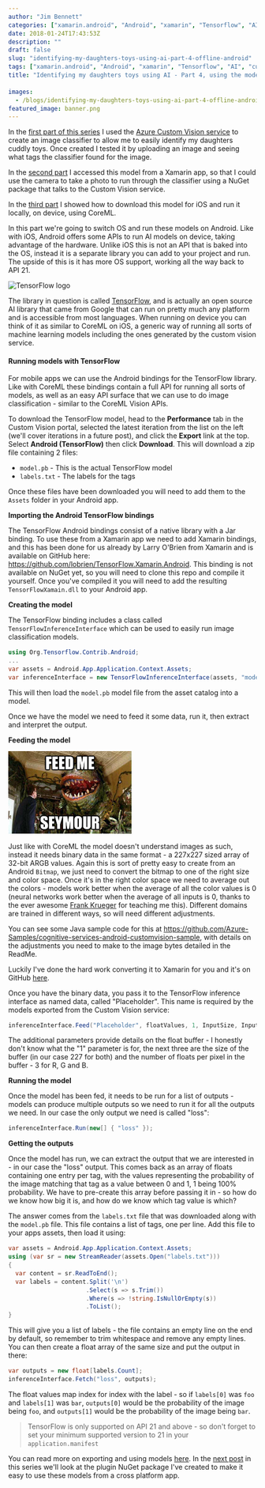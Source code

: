 ```yaml
---
author: "Jim Bennett"
categories: ["xamarin.android", "Android", "xamarin", "Tensorflow", "AI", "custom vision", "cognitive services", "azure"]
date: 2018-01-24T17:43:53Z
description: ""
draft: false
slug: "identifying-my-daughters-toys-using-ai-part-4-offline-android"
tags: ["xamarin.android", "Android", "xamarin", "Tensorflow", "AI", "custom vision", "cognitive services", "azure"]
title: "Identifying my daughters toys using AI - Part 4, using the models offline on Android"

images:
  - /blogs/identifying-my-daughters-toys-using-ai-part-4-offline-android/banner.png
featured_image: banner.png
---
```



In the [first part of this series](/blogs/identifying-my-daughters-toys-using-ai/) I used the [Azure Custom Vision service](http://customvision.ai/?wt.mc_id=toyidentifier-blog-jabenn) to create an image classifier to allow me to easily identify my daughters cuddly toys. Once created I tested it by uploading an image and seeing what tags the classifier found for the image.

In the [second part](/blogs/identifying-my-daughters-toys-using-ai-part-2-using-the-model/) I accessed this model from a Xamarin app, so that I could use the camera to take a photo to run through the classifier using a NuGet package that talks to the Custom Vision service. 

In the [third part](/blogs/identifying-my-daughters-toys-using-ai-part-3-offline-ios/) I showed how to download this model for iOS and run it locally, on device, using CoreML.

In this part we're going to switch OS and run these models on Android. Like with iOS, Android offers some APIs to run AI models on device, taking advantage of the hardware. Unlike iOS this is not an API that is baked into the OS, instead it is a separate library you can add to your project and run. The upside of this is it has more OS support, working all the way back to API 21.

<div class="image-div" style="max-width: 128px;">
    
![TensorFlow logo](https://www.tensorflow.org/_static/images/tensorflow/logo.png)
    
</div>

The library in question is called [TensorFlow](https://www.tensorflow.org), and is actually an open source AI library that came from Google that can run on pretty much any platform and is accessible from most languages. When running on device you can think of it as similar to CoreML on iOS, a generic way of running all sorts of machine learning models including the ones generated by the custom vision service.

#### Running models with TensorFlow

For mobile apps we can use the Android bindings for the TensorFlow library. Like with CoreML these bindings contain a full API for running all sorts of models, as well as an easy API surface that we can use to do image classification - similar to the CoreML Vision APIs.

To download the TensorFlow model, head to the __Performance__ tab in the Custom Vision portal, selected the latest iteration from the list on the left (we'll cover iterations in a future post), and click the __Export__ link at the top. Select __Android (TensorFlow)__ then click __Download__. This will download a zip file containing 2 files:

* `model.pb` - This is the actual TensorFlow model
* `labels.txt` - The labels for the tags

Once these files have been downloaded you will need to add them to the `Assets` folder in your Android app.

__Importing the Android TensorFlow bindings__

The TensorFlow Android bindings consist of a native library with a Jar binding. To use these from a Xamarin app we need to add Xamarin bindings, and this has been done for us already by Larry O'Brien from Xamarin and is available on GitHub here: https://github.com/lobrien/TensorFlow.Xamarin.Android. This binding is not available on NuGet yet, so you will need to clone this repo and compile it yourself. Once you've compiled it you will need to add the resulting `TensorFlowXamain.dll` to your Android app.

__Creating the model__

The TensorFlow binding includes a class called `TensorFlowInferenceInterface` which can be used to easily run image classification models. 

```cs
using Org.Tensorflow.Contrib.Android;
...
var assets = Android.App.Application.Context.Assets;
var inferenceInterface = new TensorFlowInferenceInterface(assets, "model.pb");
```

This will then load the `model.pb` model file from the asset catalog into a model.

Once we have the model we need to feed it some data, run it, then extract and interpret the output.

__Feeding the model__

<div class="image-div" style="max-width: 250px;"> 
    
![Feed me Seymour](cec2a9217e2ee21f01abc6ae2d41b910264bd545610339ad2dbd06631e163d45.jpg)
    
</div>

Just like with CoreML the model doesn't understand images as such, instead it needs binary data in the same format - a 227x227 sized array of 32-bit ARGB values. Again this is sort of pretty easy to create from an Android `Bitmap`, we just need to convert the bitmap to one of the right size and color space. Once it's in the right color space we need to average out the colors - models work better when the average of all the color values is 0 (neural networks work better when the average of all inputs is 0, thanks to the ever awesome [Frank Krueger](https://twitter.com/praeclarum) for teaching me this). Different domains are trained in different ways, so will need different adjustments.

You can see some Java sample code for this at https://github.com/Azure-Samples/cognitive-services-android-customvision-sample, with details on the adjustments you need to make to the image bytes detailed in the ReadMe. 

Luckily I've done the hard work converting it to Xamarin for you and it's on GitHub [here](https://github.com/jimbobbennett/Xam.Plugins.OnDeviceCustomVision/blob/master/Xam.Plugins.OnDeviceCustomVision.Droid/ImageExtensions.cs).

Once you have the binary data, you pass it to the TensorFlow inference interface as named data, called "Placeholder". This name is required by the models exported from the Custom Vision service:

```cs
inferenceInterface.Feed("Placeholder", floatValues, 1, InputSize, InputSize, 3);
```
The additional parameters provide details on the float buffer - I honestly don't know what the "1" parameter is for, the next three are the size of the buffer (in our case 227 for both) and the number of floats per pixel in the buffer - 3 for R, G and B.

__Running the model__

Once the model has been fed, it needs to be run for a list of outputs - models can produce multiple outputs so we need to run it for all the outputs we need. In our case the only output we need is called "loss":

```cs
inferenceInterface.Run(new[] { "loss" });
```

__Getting the outputs__

Once the model has run, we can extract the output that we are interested in - in our case the "loss" output. This comes back as an array of floats containing one entry per tag, with the values representing the probability of the image matching that tag as a value between 0 and 1, 1 being 100% probability. We have to pre-create this array before passing it in - so how do we know how big it is, and how do we know which tag value is which?

The answer comes from the `labels.txt` file that was downloaded along with the `model.pb` file. This file contains a list of tags, one per line. Add this file to your apps assets, then load it using:

```cs
var assets = Android.App.Application.Context.Assets;
using (var sr = new StreamReader(assets.Open("labels.txt")))
{
  var content = sr.ReadToEnd();
  var labels = content.Split('\n')
                      .Select(s => s.Trim())
                      .Where(s => !string.IsNullOrEmpty(s))
                      .ToList();
}
```

This will give you a list of labels - the file contains an empty line on the end by default, so remember to trim whitespace and remove any empty lines. You can then create a float array of the same size and put the output in there:

```cs
var outputs = new float[labels.Count];
inferenceInterface.Fetch("loss", outputs);
```

The float values map index for index with the label - so if `labels[0]` was `foo` and `labels[1]` was `bar`, `outputs[0]` would be the probability of the image being `foo`, and `outputs[1]` would be the probability of the image being `bar`.

> TensorFlow is only supported on API 21 and above - so don't forget to set your minimum supported version to 21 in your `application.manifest`

You can read more on exporting and using models [here](https://docs.microsoft.com/en-us/azure/cognitive-services/custom-vision-service/export-your-model?wt.mc_id=toyidentifier-blog-jabenn). In the [next post](/blogs/identifying-my-daughters-toys-using-ai-part-5-plugin-for-on-device-models/) in this series we'll look at the plugin NuGet package I've created to make it easy to use these models from a cross platform app.

